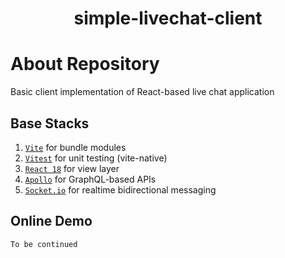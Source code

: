<h1 align="center">
  simple-livechat-client
</h1>

# About Repository
  Basic client implementation of React-based live chat application

## Base Stacks
1. [`Vite`](https://vitejs.dev/) for bundle modules
1. [`Vitest`](https://vitest.dev/) for unit testing (vite-native)
1. [`React 18`](https://reactjs.org/) for view layer
1. [`Apollo`](https://graphql.org/) for GraphQL-based APIs
1. [`Socket.io`](https://socket.io/) for realtime bidirectional messaging

## Online Demo

`To be continued`